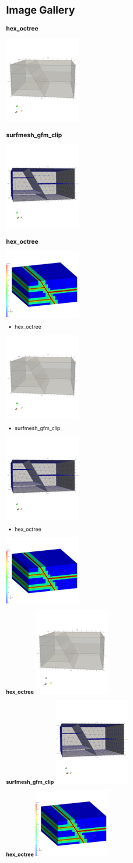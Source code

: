 # Image Gallery



### hex_octree
<img width="200" src="surfmesh_gfm.png">

### surfmesh_gfm_clip
<img width="200" src="surfmesh_gfm_clip.png">

### hex_octree
<img width="200" src="hex_octree.png">

* hex_octree
<img width="200" src="surfmesh_gfm.png">

* surfmesh_gfm_clip
<img width="200" src="surfmesh_gfm_clip.png">

* hex_octree
<img width="200" src="hex_octree.png">

**hex_octree**
<img width="200" src="surfmesh_gfm.png">

**surfmesh_gfm_clip**
<img width="200" src="surfmesh_gfm_clip.png">

**hex_octree**
<img width="200" src="hex_octree.png">











